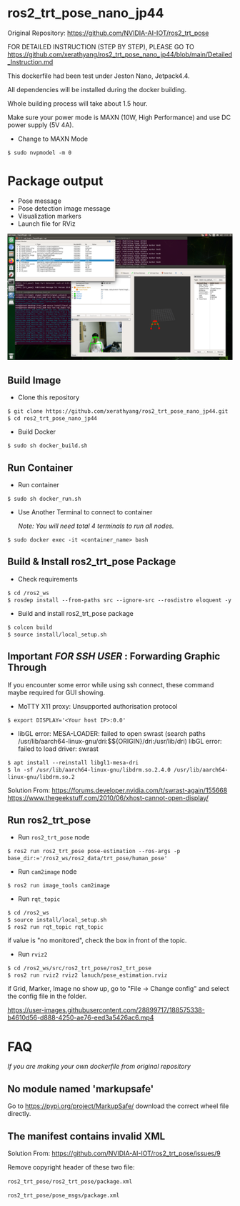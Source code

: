 # ros2_trt_pose_nano_jp44
Original Repository: https://github.com/NVIDIA-AI-IOT/ros2_trt_pose

FOR DETAILED INSTRUCTION (STEP BY STEP), PLEASE GO TO https://github.com/xerathyang/ros2_trt_pose_nano_jp44/blob/main/Detailed_Instruction.md

This dockerfile had been test under Jeston Nano, Jetpack4.4.

All dependencies will be installed during the docker building.

Whole building process will take about 1.5 hour.

Make sure your power mode is MAXN (10W, High Performance) and use DC power supply (5V 4A).

- Change to MAXN Mode

```
$ sudo nvpmodel -m 0
```

# Package output
- Pose message
- Pose detection image message
- Visualization markers
- Launch file for RViz

![alt text](images/output.png "Output")

## Build Image

- Clone this repository

```
$ git clone https://github.com/xerathyang/ros2_trt_pose_nano_jp44.git
$ cd ros2_trt_pose_nano_jp44
```

- Build Docker

```
$ sudo sh docker_build.sh
```

## Run Container

- Run container

```
$ sudo sh docker_run.sh
```

- Use Another Terminal to connect to container
  
  *Note: You will need total 4 terminals to run all nodes.*

```
$ sudo docker exec -it <container_name> bash
```

## Build & Install ros2_trt_pose Package

- Check requirements

```
$ cd /ros2_ws
$ rosdep install --from-paths src --ignore-src --rosdistro eloquent -y
```

- Build and install ros2_trt_pose package

```
$ colcon build
$ source install/local_setup.sh
```

## Important  *FOR SSH USER* : Forwarding Graphic Through

If you encounter some error while using ssh connect, these command maybe required for GUI showing.

- MoTTY X11 proxy: Unsupported authorisation protocol

```
$ export DISPLAY='<Your host IP>:0.0'
```

- libGL error: MESA-LOADER: failed to open swrast (search paths /usr/lib/aarch64-linux-gnu/dri:\$${ORIGIN}/dri:/usr/lib/dri)
libGL error: failed to load driver: swrast

```
$ apt install --reinstall libgl1-mesa-dri
$ ln -sf /usr/lib/aarch64-linux-gnu/libdrm.so.2.4.0 /usr/lib/aarch64-linux-gnu/libdrm.so.2
```

Solution From:
https://forums.developer.nvidia.com/t/swrast-again/155668
https://www.thegeekstuff.com/2010/06/xhost-cannot-open-display/

## Run ros2_trt_pose

- Run ```ros2_trt_pose``` node

```
$ ros2 run ros2_trt_pose pose-estimation --ros-args -p base_dir:='/ros2_ws/ros2_data/trt_pose/human_pose'
```

- Run ```cam2image``` node

```
$ ros2 run image_tools cam2image
```

- Run ```rqt_topic```

```
$ cd /ros2_ws
$ source install/local_setup.sh
$ ros2 run rqt_topic rqt_topic
```

if value is "no monitored", check the box in front of the topic.

- Run ```rviz2```

```
$ cd /ros2_ws/src/ros2_trt_pose/ros2_trt_pose
$ ros2 run rviz2 rviz2 lanuch/pose_estimation.rviz
```

if Grid, Marker, Image no show up, go to "File -> Change config" and select the config file in the folder.



https://user-images.githubusercontent.com/28899717/188575338-b4610d56-d888-4250-ae76-eed3a5426ac6.mp4



# FAQ

*If you are making your own dockerfile from original repository*

## No module named 'markupsafe'

Go to https://pypi.org/project/MarkupSafe/ download the correct wheel file directly.

## The manifest contains invalid XML

Solution From: https://github.com/NVIDIA-AI-IOT/ros2_trt_pose/issues/9

Remove copyright header of these two file:

```ros2_trt_pose/ros2_trt_pose/package.xml```

```ros2_trt_pose/pose_msgs/package.xml```
